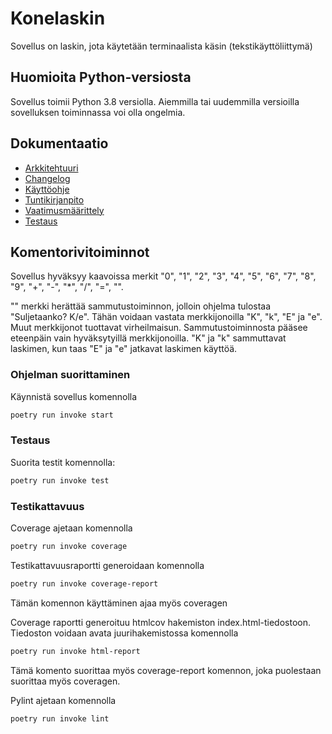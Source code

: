 # Konelaskin

Sovellus on laskin, jota käytetään terminaalista käsin (tekstikäyttöliittymä)

## Huomioita Python-versiosta

Sovellus toimii Python 3.8 versiolla. Aiemmilla tai uudemmilla versioilla sovelluksen toiminnassa voi olla ongelmia.

## Dokumentaatio

- [Arkkitehtuuri](https://github.com/teemupennanen1/ot-harjoitustyo/blob/main/dokumentaatio/arkkitehtuurikuvaus.md)
- [Changelog](https://github.com/teemupennanen1/ot-harjoitustyo/blob/main/dokumentaatio/changelog.md)
- [Käyttöohje](https://github.com/teemupennanen1/ot-harjoitustyo/blob/main/dokumentaatio/kayttoohje.md)
- [Tuntikirjanpito](https://github.com/teemupennanen1/ot-harjoitustyo/blob/main/dokumentaatio/tuntikirjanpito.md)
- [Vaatimusmäärittely](https://github.com/teemupennanen1/ot-harjoitustyo/blob/main/dokumentaatio/vaatimusmaarittely.md)
- [Testaus](https://github.com/teemupennanen1/ot-harjoitustyo/blob/main/dokumentaatio/testaus.md)

## Komentorivitoiminnot

Sovellus hyväksyy kaavoissa merkit "0", "1", "2", "3", "4", "5", "6", "7", "8", "9", "+", "-", "*", "/", "=", "". 

"" merkki herättää sammutustoiminnon, jolloin ohjelma tulostaa "Suljetaanko? K/e". Tähän voidaan vastata merkkijonoilla "K", "k", "E" ja "e". Muut merkkijonot tuottavat virheilmaisun. Sammutustoiminnosta pääsee eteenpäin vain hyväksytyillä merkkijonoilla. "K" ja "k" sammuttavat laskimen, kun taas "E" ja "e" jatkavat laskimen käyttöä.

### Ohjelman suorittaminen

Käynnistä sovellus komennolla
```bash
poetry run invoke start
```
### Testaus

Suorita testit komennolla:
```bash
poetry run invoke test
```
### Testikattavuus

Coverage ajetaan komennolla 
```bash
poetry run invoke coverage
```

Testikattavuusraportti generoidaan komennolla
```bash
poetry run invoke coverage-report
```
Tämän komennon käyttäminen ajaa myös coveragen

Coverage raportti generoituu htmlcov hakemiston index.html-tiedostoon. Tiedoston voidaan avata juurihakemistossa komennolla 
```bash
poetry run invoke html-report
```
Tämä komento suorittaa myös coverage-report komennon, joka puolestaan suorittaa myös coveragen. 

Pylint ajetaan komennolla
```bash
poetry run invoke lint
```